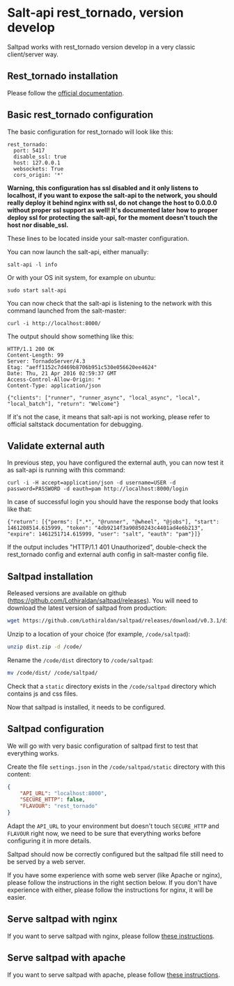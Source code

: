 # Salt-api rest_tornado, version develop

Saltpad works with rest_tornado version develop in a very classic client/server way.

## Rest_tornado installation

Please follow the [official documentation](https://docs.saltstack.com/en/develop/ref/netapi/all/salt.netapi.rest_tornado.html).

## Basic rest_tornado configuration

The basic configuration for rest_tornado will look like this:

```
rest_tornado:
  port: 5417
  disable_ssl: true
  host: 127.0.0.1
  websockets: True
  cors_origin: '*'
```

__Warning, this configuration has ssl disabled and it only listens to localhost, if you want to expose the salt-api to the network, you should really deploy it behind nginx with ssl, do not change the host to 0.0.0.0 without proper ssl support as well! It's documented later how to proper deploy ssl for protecting the salt-api, for the moment doesn't touch the host nor disable_ssl.__

These lines to be located inside your salt-master configuration.

You can now launch the salt-api, either manually:

```
salt-api -l info
```

Or with your OS init system, for example on ubuntu:

```
sudo start salt-api
```

You can now check that the salt-api is listening to the network with this command launched from the salt-master:

```
curl -i http://localhost:8000/
```

The output should show something like this:

```
HTTP/1.1 200 OK
Content-Length: 99
Server: TornadoServer/4.3
Etag: "aeff1152c7d469b8706b951c530e056620ee4624"
Date: Thu, 21 Apr 2016 02:59:37 GMT
Access-Control-Allow-Origin: *
Content-Type: application/json

{"clients": ["runner", "runner_async", "local_async", "local", "local_batch"], "return": "Welcome"}
```

If it's not the case, it means that salt-api is not working, please refer to official saltstack documentation for debugging.

## Validate external auth

In previous step, you have configured the external auth, you can now test it as salt-api is running with this command:

```
curl -i -H accept=application/json -d username=USER -d password=PASSWORD -d eauth=pam http://localhost:8000/login
```

In case of successful login you should have the response body that looks like that:

```
{"return": [{"perms": [".*", "@runner", "@wheel", "@jobs"], "start": 1461208514.615999, "token": "4db9214f3a90850243c4401ad4e6b213", "expire": 1461251714.615999, "user": "salt", "eauth": "pam"}]}
```

If the output includes "HTTP/1.1 401 Unauthorized", double-check the rest_tornado config and external auth config in salt-master config file.

## Saltpad installation

Released versions are available on github (https://github.com/Lothiraldan/saltpad/releases). You will need to download the latest version of saltpad from production:

```bash
wget https://github.com/Lothiraldan/saltpad/releases/download/v0.3.1/dist.zip
```

Unzip to a location of your choice (for example, `/code/saltpad`):

```bash
unzip dist.zip -d /code/
```

Rename the `/code/dist` directory to `/code/saltpad`:

```bash
mv /code/dist/ /code/saltpad/
```

Check that a `static` directory exists in the `/code/saltpad` directory which contains js and css files.

Now that saltpad is installed, it needs to be configured.

## Saltpad configuration

We will go with very basic configuration of saltpad first to test that everything works.

Create the file `settings.json` in the `/code/saltpad/static` directory with this content:

```json
{
    "API_URL": "localhost:8000",
    "SECURE_HTTP": false,
    "FLAVOUR": "rest_tornado"
}
```

Adapt the `API_URL` to your environment but doesn't touch `SECURE_HTTP` and `FLAVOUR` right now, we need to be sure that everything works before configuring it in more details.

Saltpad should now be correctly configured but the saltpad file still need to be served by a web server.

If you have some experience with some web server (like Apache or nginx), please follow the instructions in the right section below. If you don't have experience with either, please follow the instructions for nginx, it will be easier.

## Serve saltpad with nginx

If you want to serve saltpad with nginx, please follow [these instructions](nginx-server.md).

## Serve saltpad with apache

If you want to serve saltpad with apache, please follow [these instructions](apache-server.md).


